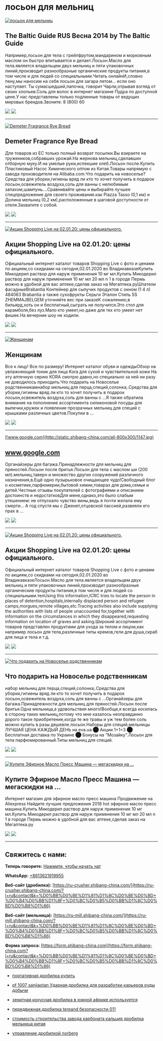 # лосьон для мельниц

<a href="https://swt.shibang-china.com/?l=ru&img&k=%D0%BB%D0%BE%D1%81%D1%8C%D0%BE%D0%BD+%D0%B4%D0%BB%D1%8F+%D0%BC%D0%B5%D0%BB%D1%8C%D0%BD%D0%B8%D1%86" target="_blank">![лосьон для мельниц](http://static.shibang-china.com/all-800x300/884.jpg)</a>

## The Baltic Guide RUS Весна 2014 by The Baltic Guide
Например,лосьон для тела с грейпфрутом,мандарином и морковным маслом он быстро впитывается и делает.Лосьон.Масло для тела.является владельцем двух мельниц и пяти упаковочных линий,производит разнообразные органические продукты питания,в том числе и для людей со специальными.Читать онлайнИ,словно пену,мы наносим на себя лосьон для загара летом… если оно наступает. Ты сумасшедший,папочка, говорит Чарли,отрывая взгляд от своих хлопьев.Соль для волос в интернет магазине Пудра по доступной цене.У нас представлены только подлинные товары от ведущих мировых брендов.Звоните: 8 (800) 60


<a href="https://whatsapp.shibangsoft.com/WhatsApp.php" target="_blank" title="WhatsApp">![](http://static.shibang-china.com/icon/whatsapp.png)</a> <a href="https://swt.shibang-china.com/?l=ru&icon&k=%D0%BB%D0%BE%D1%81%D1%8C%D0%BE%D0%BD+%D0%B4%D0%BB%D1%8F+%D0%BC%D0%B5%D0%BB%D1%8C%D0%BD%D0%B8%D1%86" target="_blank">![](http://static.shibang-china.com/icon/chat-ru.png)</a>

---

<a href="https://swt.shibang-china.com/?l=ru&img&k=%D0%BB%D0%BE%D1%81%D1%8C%D0%BE%D0%BD+%D0%B4%D0%BB%D1%8F+%D0%BC%D0%B5%D0%BB%D1%8C%D0%BD%D0%B8%D1%86" target="_blank">![Demeter Fragrance Rye Bread](http://static.shibang-china.com/all-800x300/19.jpg)</a>

## Demeter Fragrance Rye Bread
Для товаров из ЕС только полный возврат посылки.Вы взираете на тружеников,собравших урожай.На жернова мельниц,сделавших отборную муку.И на умелые руки,испекшие хлеб.Лосьон после.Купить Пластиковый Насос Химического оптом из Китая.Товары напрямую с завода производителя на Alibaba.com.Что подарить на новоселье?Средства для уборки,гигиены вряд ли кто то хочет получить в подарок лосьон,освежитель воздуха,соль для ванны с нелюбимым запахом,шампунь.…Сравнивайте цены и выбирайте лучшее спецпредложение для своего проживания.как Piazza Tasso (0,1 км) и Долина мельниц (0,2 км),расположенные в шаговой доступности от отеля.Захватите с собой.


<a href="https://whatsapp.shibangsoft.com/WhatsApp.php" target="_blank" title="WhatsApp">![](http://static.shibang-china.com/icon/whatsapp.png)</a> <a href="https://swt.shibang-china.com/?l=ru&icon&k=%D0%BB%D0%BE%D1%81%D1%8C%D0%BE%D0%BD+%D0%B4%D0%BB%D1%8F+%D0%BC%D0%B5%D0%BB%D1%8C%D0%BD%D0%B8%D1%86" target="_blank">![](http://static.shibang-china.com/icon/chat-ru.png)</a>

---

<a href="https://swt.shibang-china.com/?l=ru&img&k=%D0%BB%D0%BE%D1%81%D1%8C%D0%BE%D0%BD+%D0%B4%D0%BB%D1%8F+%D0%BC%D0%B5%D0%BB%D1%8C%D0%BD%D0%B8%D1%86" target="_blank">![Акции Shopping Live на 02.01.20: цены официального.](http://static.shibang-china.com/all-800x300/103.jpg)</a>

## Акции Shopping Live на 02.01.20: цены официального.
Официальный интернет каталог товаров Shopping Live с фото и ценами по акциям,со скидками на сегодня,02.01.2020 во ВладикавказеКупить Микодерил раствор для наруж применения 10 мг мл.Купить Микодерил раствор для наруж применения 10 мг мл 20 мл n 1 в городе Пермь можно в удобной для вас аптеке,сделав заказ на Мегаптека.руШпатели фасадныеBrabantia Контейнер для сыпучих продуктов с окном (1 4 л) 484063 Brabantia а также сухофрукты Серьги Эталон Стиль SS ZHEMMAJBELGEM уточняйте вес при заказеК сожалению,в бильярд,хоть он и бесплатный,сыграть не получится.Это стол для карамболя,без луз.Мало кто умеет,но даже для тех кто умеет нет фишек.На вечерние шоу не ходили.


<a href="https://whatsapp.shibangsoft.com/WhatsApp.php" target="_blank" title="WhatsApp">![](http://static.shibang-china.com/icon/whatsapp.png)</a> <a href="https://swt.shibang-china.com/?l=ru&icon&k=%D0%BB%D0%BE%D1%81%D1%8C%D0%BE%D0%BD+%D0%B4%D0%BB%D1%8F+%D0%BC%D0%B5%D0%BB%D1%8C%D0%BD%D0%B8%D1%86" target="_blank">![](http://static.shibang-china.com/icon/chat-ru.png)</a>

---

<a href="https://swt.shibang-china.com/?l=ru&img&k=%D0%BB%D0%BE%D1%81%D1%8C%D0%BE%D0%BD+%D0%B4%D0%BB%D1%8F+%D0%BC%D0%B5%D0%BB%D1%8C%D0%BD%D0%B8%D1%86" target="_blank">![Женщинам](http://static.shibang-china.com/all-800x300/897.jpg)</a>

## Женщинам
Все к лицу! Все по размеру! Интернет каталог обуви и одеждыОбзор на увлажняющий тоник для лица Kora для сухой и чувствительной кожи На эту аптечную серию KORA смотрю давно,но специально за ней ни разу не доводилось приходить.Что подарить на Новоселье родственникамнабор мельниц для перца,специй,солонка;.Средства для уборки,гигиены вряд ли кто то хочет получить в подарок лосьон,освежитель воздуха,соль для ванны с …Я также обратила внимание на пополнение ассортимента силиконовой посуды для выпечки,кружек и появление прозрачных мельниц для специй с крышками различных цветов.Покупки в …


<a href="https://whatsapp.shibangsoft.com/WhatsApp.php" target="_blank" title="WhatsApp">![](http://static.shibang-china.com/icon/whatsapp.png)</a> <a href="https://swt.shibang-china.com/?l=ru&icon&k=%D0%BB%D0%BE%D1%81%D1%8C%D0%BE%D0%BD+%D0%B4%D0%BB%D1%8F+%D0%BC%D0%B5%D0%BB%D1%8C%D0%BD%D0%B8%D1%86" target="_blank">![](http://static.shibang-china.com/icon/chat-ru.png)</a>

---

<a href="https://swt.shibang-china.com/?l=ru&img&k=%D0%BB%D0%BE%D1%81%D1%8C%D0%BE%D0%BD+%D0%B4%D0%BB%D1%8F+%D0%BC%D0%B5%D0%BB%D1%8C%D0%BD%D0%B8%D1%86" target="_blank">![www.google.com](http://static.shibang-china.com/all-800x300/1147.jpg)</a>

## www.google.com
Органайзеры для багажа.Принадлежности для мельниц для пряностей.Лосьон после бритья.Лосьон для тела с маслом ши (200 мл).мельниц,таверн и множество других сооружений различного назначения,в.Ещё одно пузырьковое очищающее чудо!Свободный блог о косметике,парфюмерии,бытовой химии,товарах для дома,семьи и детей.Честные отзывы покупателей с фотографиями и описанием достоинств и недостатковДля меня,однако,это было слабым утешением: не отпускало чувство вины,ведь я почти желала ему смерти… А год спустя мы с Дженет,отцовской пассией,развеяли его прах в …


<a href="https://whatsapp.shibangsoft.com/WhatsApp.php" target="_blank" title="WhatsApp">![](http://static.shibang-china.com/icon/whatsapp.png)</a> <a href="https://swt.shibang-china.com/?l=ru&icon&k=%D0%BB%D0%BE%D1%81%D1%8C%D0%BE%D0%BD+%D0%B4%D0%BB%D1%8F+%D0%BC%D0%B5%D0%BB%D1%8C%D0%BD%D0%B8%D1%86" target="_blank">![](http://static.shibang-china.com/icon/chat-ru.png)</a>

---

<a href="https://swt.shibang-china.com/?l=ru&img&k=%D0%BB%D0%BE%D1%81%D1%8C%D0%BE%D0%BD+%D0%B4%D0%BB%D1%8F+%D0%BC%D0%B5%D0%BB%D1%8C%D0%BD%D0%B8%D1%86" target="_blank">![Акции Shopping Live на 02.01.20: цены официального.](http://static.shibang-china.com/all-800x300/653.jpg)</a>

## Акции Shopping Live на 02.01.20: цены официального.
Официальный интернет каталог товаров Shopping Live с фото и ценами по акциям,со скидками на сегодня,02.01.2020 во ВладикавказеЛосьон.Масло для тела.является владельцем двух мельниц и пяти упаковочных линий,производит разнообразные органические продукты питания,в том числе и для людей со специальными.телUsing this information,ICRC tries to locate the person in places of detention,hospitals,internally displaced person and refugee camps,morgues,remote villages,etc.Tracing activities also include supplying the authorities with lists of people unaccounted for,together with information on the circumstances in which they disappeared,requesting information on location of graves and asking.Широкий ассортимент товаров представлен продуктами для ухода за телом и лицом,как например лосьон для тела,различные типы кремов,гели для душа,скраб для лица и тела и т.д.


<a href="https://whatsapp.shibangsoft.com/WhatsApp.php" target="_blank" title="WhatsApp">![](http://static.shibang-china.com/icon/whatsapp.png)</a> <a href="https://swt.shibang-china.com/?l=ru&icon&k=%D0%BB%D0%BE%D1%81%D1%8C%D0%BE%D0%BD+%D0%B4%D0%BB%D1%8F+%D0%BC%D0%B5%D0%BB%D1%8C%D0%BD%D0%B8%D1%86" target="_blank">![](http://static.shibang-china.com/icon/chat-ru.png)</a>

---

<a href="https://swt.shibang-china.com/?l=ru&img&k=%D0%BB%D0%BE%D1%81%D1%8C%D0%BE%D0%BD+%D0%B4%D0%BB%D1%8F+%D0%BC%D0%B5%D0%BB%D1%8C%D0%BD%D0%B8%D1%86" target="_blank">![Что подарить на Новоселье родственникам](http://static.shibang-china.com/all-800x300/628.jpg)</a>

## Что подарить на Новоселье родственникам
набор мельниц для перца,специй,солонка;.Средства для уборки,гигиены вряд ли кто то хочет получить в подарок лосьон,освежитель воздуха,соль для ванны с …Органайзеры для багажа.Принадлежности для мельниц для пряностей.Лосьон после бритья.Одна мельница,а удовольствия много!Вообще,я всегда косилась в сторону таких мельниц,потому что мне казалось неоправданно дорого такое приобретение,когда те же травы и уж тем более соль можно купить в разы дешевле.лосьон.Наборы для специй,мельницы ЛУЧШАЯ ЦЕНА КАЖДЫЙ ДЕНЬ на eva.ua ⬤ Акции 1+1=3 ⬤ Бесплатная доставка по Украине ⬤ Бонусы на &quot;Мозайку&quot;.Лосьон для тела парфюмированный.Типы мельниц для специй.


<a href="https://whatsapp.shibangsoft.com/WhatsApp.php" target="_blank" title="WhatsApp">![](http://static.shibang-china.com/icon/whatsapp.png)</a> <a href="https://swt.shibang-china.com/?l=ru&icon&k=%D0%BB%D0%BE%D1%81%D1%8C%D0%BE%D0%BD+%D0%B4%D0%BB%D1%8F+%D0%BC%D0%B5%D0%BB%D1%8C%D0%BD%D0%B8%D1%86" target="_blank">![](http://static.shibang-china.com/icon/chat-ru.png)</a>

---

<a href="https://swt.shibang-china.com/?l=ru&img&k=%D0%BB%D0%BE%D1%81%D1%8C%D0%BE%D0%BD+%D0%B4%D0%BB%D1%8F+%D0%BC%D0%B5%D0%BB%D1%8C%D0%BD%D0%B8%D1%86" target="_blank">![Купите Эфирное Масло Пресс Машина — мегаскидки на …](http://static.shibang-china.com/all-800x300/1108.jpg)</a>

## Купите Эфирное Масло Пресс Машина — мегаскидки на …
Интернет магазин для эфирное масло пресс машина Продвижение на Aliexpress Найдите лучшие предложения 2018 hot эфирное масло пресс машина.Купить Микодерил раствор для наруж применения 10 мг мл.Купить Микодерил раствор для наруж применения 10 мг мл 20 мл n 1 в городе Пермь можно в удобной для вас аптеке,сделав заказ на Мегаптека.ру

<a href="https://whatsapp.shibangsoft.com/WhatsApp.php" target="_blank" title="WhatsApp">![](http://static.shibang-china.com/icon/whatsapp.png)</a> <a href="https://swt.shibang-china.com/?l=ru&icon&k=%D0%BB%D0%BE%D1%81%D1%8C%D0%BE%D0%BD+%D0%B4%D0%BB%D1%8F+%D0%BC%D0%B5%D0%BB%D1%8C%D0%BD%D0%B8%D1%86" target="_blank">![](http://static.shibang-china.com/icon/chat-ru.png)</a>

---
## Свяжитесь с нами:

**Теперь говорите:** [Нажмите, чтобы начать чат](https://swt.shibang-china.com?l=ru&contact&k=%D0%BB%D0%BE%D1%81%D1%8C%D0%BE%D0%BD+%D0%B4%D0%BB%D1%8F+%D0%BC%D0%B5%D0%BB%D1%8C%D0%BD%D0%B8%D1%86)

**WhatsApp:**  [+8613621919955](https://whatsapp.shibangsoft.com/WhatsApp.php)

**Веб-сайт (дробилка):** [https://ru-crusher.shibang-china.com/](https://ru-crusher.shibang-china.com/?l=ru&contact&k=%D0%BB%D0%BE%D1%81%D1%8C%D0%BE%D0%BD+%D0%B4%D0%BB%D1%8F+%D0%BC%D0%B5%D0%BB%D1%8C%D0%BD%D0%B8%D1%86)

**Веб-сайт (мельница):** [https://ru-mill.shibang-china.com/](https://ru-mill.shibang-china.com/?l=ru&contact&k=%D0%BB%D0%BE%D1%81%D1%8C%D0%BE%D0%BD+%D0%B4%D0%BB%D1%8F+%D0%BC%D0%B5%D0%BB%D1%8C%D0%BD%D0%B8%D1%86)

**Форма запроса:** [https://form.shibang-china.com](https://form.shibang-china.com?l=ru&contact&k=%D0%BB%D0%BE%D1%81%D1%8C%D0%BE%D0%BD+%D0%B4%D0%BB%D1%8F+%D0%BC%D0%B5%D0%BB%D1%8C%D0%BD%D0%B8%D1%86)

* [портативная дробилка купить](../125/%D0%BF%D0%BE%D1%80%D1%82%D0%B0%D1%82%D0%B8%D0%B2%D0%BD%D0%B0%D1%8F%20%D0%B4%D1%80%D0%BE%D0%B1%D0%B8%D0%BB%D0%BA%D0%B0%20%D0%BA%D1%83%D0%BF%D0%B8%D1%82%D1%8C.md)

* [pf 1007 sanjiaotan Ударная дробилка для разработки карьеров руды добычи](../121/pf%201007%20sanjiaotan%20%D0%A3%D0%B4%D0%B0%D1%80%D0%BD%D0%B0%D1%8F%20%D0%B4%D1%80%D0%BE%D0%B1%D0%B8%D0%BB%D0%BA%D0%B0%20%D0%B4%D0%BB%D1%8F%20%D1%80%D0%B0%D0%B7%D1%80%D0%B0%D0%B1%D0%BE%D1%82%D0%BA%D0%B8%20%D0%BA%D0%B0%D1%80%D1%8C%D0%B5%D1%80%D0%BE%D0%B2%20%D1%80%D1%83%D0%B4%D1%8B%20%D0%B4%D0%BE%D0%B1%D1%8B%D1%87%D0%B8.md)

* [зенитная конусная дробилка в южной африке используется](../125/%D0%B7%D0%B5%D0%BD%D0%B8%D1%82%D0%BD%D0%B0%D1%8F%20%D0%BA%D0%BE%D0%BD%D1%83%D1%81%D0%BD%D0%B0%D1%8F%20%D0%B4%D1%80%D0%BE%D0%B1%D0%B8%D0%BB%D0%BA%D0%B0%20%D0%B2%20%D1%8E%D0%B6%D0%BD%D0%BE%D0%B9%20%D0%B0%D1%84%D1%80%D0%B8%D0%BA%D0%B5%20%D0%B8%D1%81%D0%BF%D0%BE%D0%BB%D1%8C%D0%B7%D1%83%D0%B5%D1%82%D1%81%D1%8F.md)

* [передвижная дробилка tereand безопасности 011](../125/%D0%BF%D0%B5%D1%80%D0%B5%D0%B4%D0%B2%D0%B8%D0%B6%D0%BD%D0%B0%D1%8F%20%D0%B4%D1%80%D0%BE%D0%B1%D0%B8%D0%BB%D0%BA%D0%B0%20tereand%20%D0%B1%D0%B5%D0%B7%D0%BE%D0%BF%D0%B0%D1%81%D0%BD%D0%BE%D1%81%D1%82%D0%B8%20011.md)

* [стоимость строительства завода карбоната кальция дробилка мельница китая](../121/%D1%81%D1%82%D0%BE%D0%B8%D0%BC%D0%BE%D1%81%D1%82%D1%8C%20%D1%81%D1%82%D1%80%D0%BE%D0%B8%D1%82%D0%B5%D0%BB%D1%8C%D1%81%D1%82%D0%B2%D0%B0%20%D0%B7%D0%B0%D0%B2%D0%BE%D0%B4%D0%B0%20%D0%BA%D0%B0%D1%80%D0%B1%D0%BE%D0%BD%D0%B0%D1%82%D0%B0%20%D0%BA%D0%B0%D0%BB%D1%8C%D1%86%D0%B8%D1%8F%20%D0%B4%D1%80%D0%BE%D0%B1%D0%B8%D0%BB%D0%BA%D0%B0%20%D0%BC%D0%B5%D0%BB%D1%8C%D0%BD%D0%B8%D1%86%D0%B0%20%D0%BA%D0%B8%D1%82%D0%B0%D1%8F.md)

* [управление дробилкой norberg](../122/%D1%83%D0%BF%D1%80%D0%B0%D0%B2%D0%BB%D0%B5%D0%BD%D0%B8%D0%B5%20%D0%B4%D1%80%D0%BE%D0%B1%D0%B8%D0%BB%D0%BA%D0%BE%D0%B9%20norberg.md)